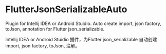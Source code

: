 # FlutterJsonSerializableAuto

Plugin for Intellij IDEA or Android Stuidio. Auto create import, json factory, toJson, annotation for Flutter json_serializable.

Intellij IDEA or Android Stuidio 插件，为Flutter json_serializable 自动创建 import, json factory, toJson, 注解。

